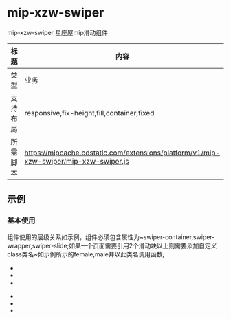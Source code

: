 # mip-xzw-swiper
mip-xzw-swiper 星座屋mip滑动组件

标题|内容
----|----
类型|业务
支持布局|responsive,fix-height,fill,container,fixed
所需脚本|https://mipcache.bdstatic.com/extensions/platform/v1/mip-xzw-swiper/mip-xzw-swiper.js

## 示例

### 基本使用
组件使用的层级关系如示例，组件必须包含属性为~swiper-container,swiper-wrapper,swiper-slide;如果一个页面需要引用2个滑动块以上则需要添加自定义class类名~如示例所示的female,male并以此类名调用函数;

<mip-xzw-swiper class="swiper-container female">
  <ul class="swiper-wrapper">
  	   <li class="swiper-slide"></li>
  	   <li class="swiper-slide"></li>
  	   <li class="swiper-slide"></li>
  </ul>
</mip-xzw-swiper>
<mip-xzw-swiper class="swiper-container male">
  <ul class="swiper-wrapper">
  	   <li class="swiper-slide"></li>
  	   <li class="swiper-slide"></li>
  	   <li class="swiper-slide"></li>
  </ul>
</mip-xzw-swiper>